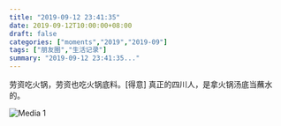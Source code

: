 ```yaml
---
title: "2019-09-12 23:41:35"
date: 2019-09-12T10:00:00+08:00
draft: false
categories: ["moments","2019","2019-09"]
tags: ["朋友圈","生活记录"]
summary: "2019-09-12 23:41:35..."
---
```


劳资吃火锅，劳资也吃火锅底料。[得意]
真正的四川人，是拿火锅汤底当蘸水的。

![Media 1](/Moments/photos/2019-09-12/201909122341350.jpg)

